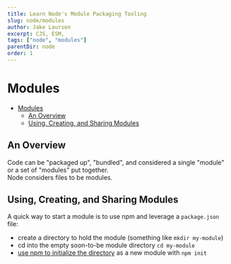 ```yaml
---
title: Learn Node's Module Packaging Tooling
slug: node/modules
author: Jake Laursen
excerpt: CJS, ESM,
tags: ["node", "modules"]
parentDir: node
order: 1
---
```


# Modules

- [Modules](#modules)
  - [An Overview](#an-overview)
  - [Using, Creating, and Sharing Modules](#using-creating-and-sharing-modules)

## An Overview

Code can be "packaged up", "bundled", and considered a single "module" or a set of "modules" put together.  
Node considers files to be modules.

## Using, Creating, and Sharing Modules

A quick way to start a module is to use npm and leverage a `package.json` file:

- create a directory to hold the module (something like `mkdir my-module`)
- cd into the empty soon-to-be module directory `cd my-module`
- [use npm to initialize the directory](https://docs.npmjs.com/cli/v10/commands/npm-init) as a new module with `npm init`
